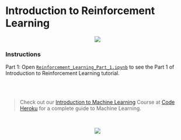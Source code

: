 # Introduction to Reinforcement Learning

<p align="center">
 <img src="http://www.codeheroku.com/static/blog/images/pid16_banner.png">
</p>

### Instructions

Part 1: Open [`Reinforcement_Learning_Part_1.ipynb`](https://github.com/codeheroku/Introduction-to-Machine-Learning/blob/master/Reinforcement%20Learning/RL1%20Multiarm%20Bandit/Reinforcement_Learning_Part_1.ipynb) to see the Part 1 of Introduction to Reinforcement Learning tutorial.

<br><br>
> Check out our [Introduction to Machine Learning](http://www.codeheroku.com/course?course_id=1) Course at [Code Heroku](http://www.codeheroku.com/) for a complete guide to Machine Learning.
<br>

<p align="center"><a href="http://www.codeheroku.com/">
 <img src="http://www.codeheroku.com/static/images/logo5.png"></a>
</p>
